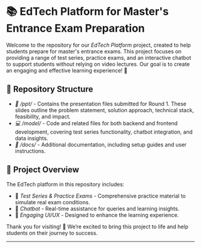 # 📚 EdTech Platform for Master's Entrance Exam Preparation

Welcome to the repository for our *EdTech Platform* project, created to help students prepare for master's entrance exams. This project focuses on providing a range of test series, practice exams, and an interactive chatbot to support students without relying on video lectures. Our goal is to create an engaging and effective learning experience! 🚀

## 📂 Repository Structure

- *📄 /ppt/* - Contains the presentation files submitted for Round 1. These slides outline the problem statement, solution approach, technical stack, feasibility, and impact.
- *💻 /model/* - Code and related files for both backend and frontend development, covering test series functionality, chatbot integration, and data insights.
- *📑 /docs/* - Additional documentation, including setup guides and user instructions.

## 🌟 Project Overview

The EdTech platform in this repository includes:
- 📝 *Test Series & Practice Exams* - Comprehensive practice material to simulate real exam conditions.
- 🤖 *Chatbot* - Real-time assistance for queries and learning insights.
- 🎨 *Engaging UI/UX* - Designed to enhance the learning experience.

Thank you for visiting! 🙌 We’re excited to bring this project to life and help students on their journey to success.

---
